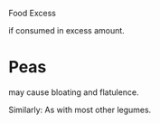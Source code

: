 Food Excess

if consumed in excess amount.


# Peas

may cause bloating and flatulence.

Similarly:
As with most other legumes.
